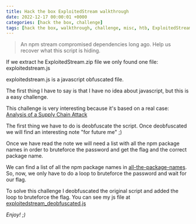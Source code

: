```yaml
---
title: Hack the box ExploitedStream walkthrough
date: 2022-12-17 00:00:01 +0000
categories: [hack the box, challenge]
tags: [hack the box, walkthrough, challenge, misc, htb, ExploitedStream]
---
```


>An npm stream compromised dependencies long ago. Help us recover what this script is hiding.

If we extract he ExploitedStream.zip file we only found one file: exploitedstream.js

exploitedstream.js is a javascript obfuscated file.

The first thing I have to say is that I have no idea about javascript, but this is a easy challenge.

This challenge is very interesting because it's based on a real case: [Analysis of a Supply Chain Attack](https://medium.com/@hkparker/analysis-of-a-supply-chain-attack-2bd8fa8286ac)

The first thing we have to do is deobfuscate the script. Once deobfuscated we will find an interesting note "for future me" ;)

Once we have read the note we will need a list with all the npm package names in order to bruteforce the password and get the flag and the correct package name.

We can find a list of all the npm package names in [all-the-package-names](https://github.com/nice-registry/all-the-package-names/blob/master/names.json).
So, now, we only have to do a loop to bruteforce the password and wait for our flag.

To solve this challenge I deobfuscated the original script and added the loop to bruteforce the flag. You can see my js file at [exploitedstream_deobfuscated.js](https://github.com/rubenhortas/hackthebox/blob/main/exploitedStream/exploitedstream_deobfuscated.js)

_Enjoy! ;)_
